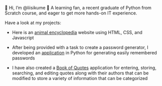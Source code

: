 👋 Hi, I’m @liisikume
🌱 A learning fan, a recent graduate of Python from Scratch course, and eager to get more hands-on IT experience.

Have a look at my projects:
- Here is an [animal encyclopedia](https://github.com/liisikume/animal-encyclopedia) website using HTML, CSS, and Javascript
  
- After being provided with a task to create a password generator, I developed an [application](https://github.com/liisikume/password-generator) in Python for generating easily remembered passwords
  
- I have also created a [Book of Quotes](https://github.com/liisikume/book-of-quotes) application for entering, storing, searching, and editing quotes along with their authors that can be modified to store a variety of information that can be categorized  
